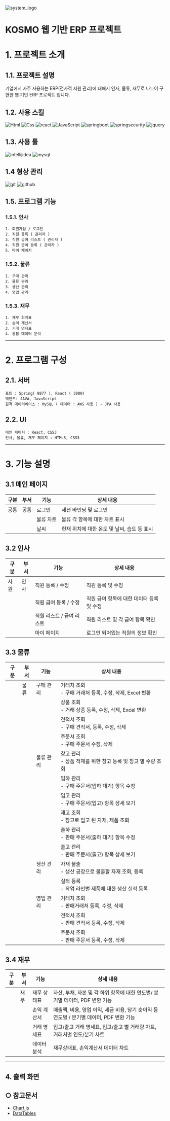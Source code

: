 ![system_logo](https://github.com/scok/Erp-Web/assets/20298169/93d39029-cd84-4a97-839b-bf6ff18b7780)

KOSMO 웹 기반 ERP 프로젝트
======================

# 1. 프로젝트 소개
## 1.1. 프로젝트 설명
기업에서 자주 사용하는 ERP(전사적 지원 관리)에 대해서 인사, 물류, 재무로 나누어 구현한 웹 기반 ERP 프로젝트 입니다. 

## 1.2. 사용 스킬
<!-- <img alt="이미지 이름" src ="https://img.shields.io/badge/이미지 이름-색상 코드.svg?&style=for-the-badge&logo=이미지 이름&logoColor=로고 색상"/> -->
<img alt="Html" src ="https://img.shields.io/badge/HTML5-E34F26.svg?&style=for-the-badge&logo=HTML5&logoColor=white"/> <img alt="Css" src ="https://img.shields.io/badge/CSS3-1572B6.svg?&style=for-the-badge&logo=CSS3&logoColor=white"/> <img alt="react" src ="https://img.shields.io/badge/react-61DAFB.svg?&style=for-the-badge&logo=react&logoColor=black"/> <img alt="JavaScript" src ="https://img.shields.io/badge/JavaScriipt-F7DF1E.svg?&style=for-the-badge&logo=JavaScript&logoColor=black"/> <img alt="springboot" src ="https://img.shields.io/badge/springboot-6DB33F.svg?&style=for-the-badge&logo=springboot&logoColor=white"/> <img alt="springsecurity" src ="https://img.shields.io/badge/springsecurity-6DB33F.svg?&style=for-the-badge&logo=springsecurity&logoColor=white"/> <img alt="jquery" src ="https://img.shields.io/badge/jquery-0769AD.svg?&style=for-the-badge&logo=jquery&logoColor=white"/> 

## 1.3. 사용 툴
<img alt="intellijidea" src ="https://img.shields.io/badge/intellijidea-000000.svg?&style=for-the-badge&logo=intellijidea&logoColor=white"/> <img alt="mysql" src ="https://img.shields.io/badge/mysql-4479A1.svg?&style=for-the-badge&logo=mysql&logoColor=white"/>

## 1.4 형상 관리
<img alt="git" src ="https://img.shields.io/badge/git-F05032.svg?&style=for-the-badge&logo=git&logoColor=white"/> <img alt="github" src ="https://img.shields.io/badge/github-181717.svg?&style=for-the-badge&logo=github&logoColor=white"/>

## 1.5. 프로그램 기능
### 1.5.1. 인사
	1. 회원가입 / 로그인
    2. 직원 등록 ( 관리자 )
    3. 직원 급여 리스트 ( 관리자 )
    4. 직원 급여 등록 ( 관리자 )
    5. 마이 페이지

### 1.5.2. 물류
	1. 구매 관리
	2. 물류 관리
    3. 생산 관리
    4. 영업 관리

### 1.5.3. 재무
	1. 재무 회계표
    2. 손익 계산서
    3. 거래 명세표
    4. 통합 데이터 분석

****
# 2. 프로그램 구성
## 2.1. 서버

```
포트 : Spring( 8877 ), React ( 3000)
백엔드: JAVA, JavaScript
원격 데이터베이스 : MySQL ( 데이터 : AWS 사용 ) - JPA 사용
```

## 2.2. UI

```
메인 페이지 : React, CSS3
인사, 물류, 재무 페이지 : HTML5, CSS3
```
*****

# 3. 기능 설명
## 3.1 메인 페이지
| 구분  | 부서 | 기능    | 상세 내용                      |
|-----|----|-------|----------------------------|
| 공통  | 공통 | 로그인   | 세션 바인딩 및 로그인               |
|   |  | 물류 차트 | 물류 각 항목에 대한 차트 표시          |
|   |  | 날씨    | 현재 위치에 대한 온도 및 날씨, 습도 등 표시 |
## 3.2 인사
| 구분  | 부서 | 기능 | 상세 내용 |
|-----|----|-----|---|
| 사원  | 인사 | 직원 등록 / 수정 | 직원 등록 및 수정 |
| | | 직원 급여 등록 / 수정 | 직원 급여 항목에 대한 데이터 등록 및 수정 |
| | | 직원 리스트 / 급여 리스트 | 직원 리스트 및 각 급여 항목 확인 |
| | | 마이 페이지 | 로그인 되어있는 직원의 정보 확인 |
## 3.3 물류
| 구분  | 부서 | 기능 | 상세 내용 |
|-----|----|-----|---|
| | 물류 | 구매 관리 | 거래처 조회 <br/>- 구매 거래처 등록, 수정, 삭제, Excel 변환 |
| | | | 상품 조회<br/>- 거래 상품 등록, 수정, 삭제, Excel 변환 |
| | | | 견적서 조회<br/>- 구매 견적서, 등록, 수정, 삭제 |
| | |  | 주문서 조회<br/>- 구매 주문서 수정, 삭제 |
| | | 물류 관리 | 창고 관리<br/>- 상품 적재를 위한 창고 등록 및 창고 별 수량 조회 |
| | | | 입하 관리<br/>- 구매 주문서(입하 대기) 항목 수정 |
| | | | 입고 관리<br/>- 구매 주문서(입고) 항목 상세 보기 |
| | | | 재고 조회<br/>- 창고로 입고 된 자재, 제품 조회 |
| | | | 출하 관리<br/>- 판매 주문서(출하 대기) 항목 수정 |
| | | | 출고 관리<br/>- 판매 주문서(출고) 항목 상세 보기 |
| | | 생산 관리 | 자재 불출<br/>- 생산 공장으로 불출할 자재 조회, 등록 |
| | | | 실적 등록<br/>- 작업 라인별 제품에 대한 생산 실적 등록 |
| | | 영업 관리 | 거래처 조회<br/>- 판매거래처 등록, 수정, 삭제 |
| | | | 견적서 조회<br/>- 판매 견적서 등록, 수정, 삭제 |
| | | | 주문서 조회<br/>- 판매 주문서 등록, 수정, 삭제 |
## 3.4 재무
| 구분  | 부서 | 기능 | 상세 내용 |
|-----|----|-----|---|
| | 재무 | 재무 상태표 | 자산, 부채, 자본 및 각 하위 항목에 대한 연도별/ 분기별 데이터, PDF 변환 기능 |
| | | 손익 계산서 | 매출액, 비용, 영업 이익, 세금 비용, 당기 순이익 등 연도별 / 분기별 데이터, PDF 변환 기능 |
| | | 거래 명세표 | 입고/출고 거래 명세표, 입고/출고 별 거래량 차트, 거래처별 연도/분기 차트 |
| | | 데이터 분석 | 재무상태표, 손익계산서 데이터 차트 |
*****
## 4. 출력 화면


## ○ 참고문서
* [Chart.js](https://www.chartjs.org/docs/latest/)
* [DataTables](https://datatables.net/)
